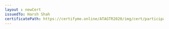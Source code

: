 ```yaml
--- 
layout : newCert 
issuedTo: Harsh Shah 
certificatePath: https://certifyme.online/ATAGTR2020/img/cert/participant/HarshShah_b4b19.png
--- 
```

